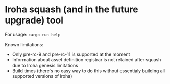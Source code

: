 # Iroha squash (and in the future upgrade) tool

For usage: `cargo run help`

Known limitations:
- Only pre-rc-9 and pre-rc-11 is supported at the moment
- Information about asset definition registrar is not retained after squash due to Iroha genesis limitations
- Build times (there's no easy way to do this without essentialy building all supported versions of iroha)
